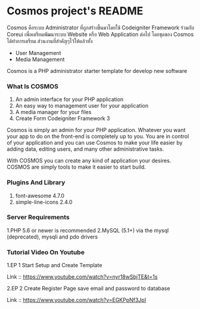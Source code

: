 # Cosmos project's README

Cosmos คือระบบ Administrator ที่ถูกสร้างขี้นมาโดยใช้ Codeigniter Framework ร่วมกับ Coreui เพื่อเตรียมพัฒนาระบบ Website หรือ Web Application ต่อไป โดยชุดของ Cosmos ได้ทำการเตรียม ส่วนงานที่สำคัญๆไว้ให้แล้วทั้ง

* User Management
* Media Management

Cosmos is a PHP administrator starter template for develop new software

### What Is COSMOS

1. An admin interface for your PHP application
2. An easy way to management user for your application
3. A media manager for your files
4. Create Form Codeigniter Framework 3

Cosmos is simply an admin for your PHP application. Whatever you want your app to do on the front-end is completely up to you. You are in control of your application and you can use Cosmos to make your life easier by adding data, editing users, and many other administrative tasks.

With COSMOS you can create any kind of application your desires. COSMOS are simply tools to make it easier to start build.

### Plugins And Library
1. font-awesome 4.7.0
2. simple-line-icons 2.4.0

### Server Requirements
1.PHP 5.6 or newer is recommended
2.MySQL (5.1+) via the mysql (deprecated), mysqli and pdo drivers

### Tutorial Video On Youtube
1.EP 1 Start Setup and Create Template

Link :: https://www.youtube.com/watch?v=nyr18wSbjTE&t=1s

2.EP 2 Create Register Page save email and password to database

Link :: https://www.youtube.com/watch?v=EGKPpNf3JpI
